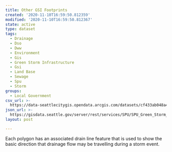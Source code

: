 ```yaml
---
title: Other GSI Footprints
created: '2020-11-10T16:59:50.812359'
modified: '2020-11-10T16:59:50.812367'
state: active
type: dataset
tags:
  - Drainage
  - Dso
  - Dww
  - Environment
  - Gis
  - Green Storm Infrastructure
  - Gsi
  - Land Base
  - Sewage
  - Spu
  - Storm
groups:
  - Local Government
csv_url: >-
  https://data-seattlecitygis.opendata.arcgis.com/datasets/cf433ab048a448bbbef683ea62425d11_13.csv?outSR=%7B%22latestWkid%22%3A2926%2C%22wkid%22%3A2926%7D
json_url: >-
  https://gisdata.seattle.gov/server/rest/services/SPU/SPU_Green_Storm_Infrastructure/MapServer/13
layout: post

---
```

Each polygon has an associated drain line feature that is used to show the basic direction that drainage flow may be travelling during a storm event.
